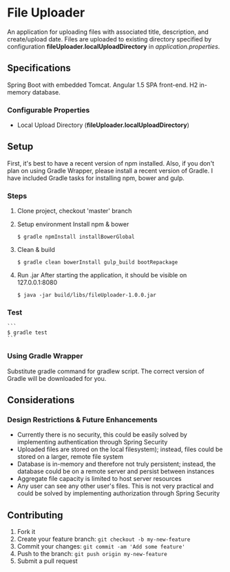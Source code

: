# File Uploader

An application for uploading files with associated title, description, and create/upload date.
Files are uploaded to existing directory specified by configuration
**fileUploader.localUploadDirectory** in *application.properties*.

## Specifications

Spring Boot with embedded Tomcat.  Angular 1.5 SPA front-end.  H2 in-memory database.

### Configurable Properties
* Local Upload Directory (**fileUploader.localUploadDirectory**)

## Setup
First, it's best to have a recent version of npm installed.  Also, if you don't plan on using Gradle Wrapper, please install a recent version of Gradle.  I have included Gradle tasks for installing npm, bower and gulp.

### Steps
1. Clone project, checkout 'master' branch
2. Setup environment
Install npm & bower
    ```
    $ gradle npmInstall installBowerGlobal 
    ```

3. Clean & build
    ```
    $ gradle clean bowerInstall gulp_build bootRepackage
    ```

4. Run .jar
After starting the application, it should be visible on 127.0.0.1:8080 
    ```
    $ java -jar build/libs/fileUploader-1.0.0.jar
    ```

### Test
    ```
    $ gradle test
    ```

### Using Gradle Wrapper

Substitute gradle command for gradlew script.  The correct version of Gradle will be downloaded for you.

## Considerations
### Design Restrictions & Future Enhancements
* Currently there is no security, this could be easily solved by implementing authentication through Spring Security
* Uploaded files are stored on the local filesystem); instead, files could be stored on a larger, remote file system
* Database is in-memory and therefore not truly persistent; instead, the database could be on a remote server and persist
between instances
* Aggregate file capacity is limited to host server resources
* Any user can see any other user's files.  This is not very practical and could be solved by implementing authorization
through Spring Security

## Contributing

1. Fork it
2. Create your feature branch: `git checkout -b my-new-feature`
3. Commit your changes: `git commit -am 'Add some feature'`
4. Push to the branch: `git push origin my-new-feature`
5. Submit a pull request








